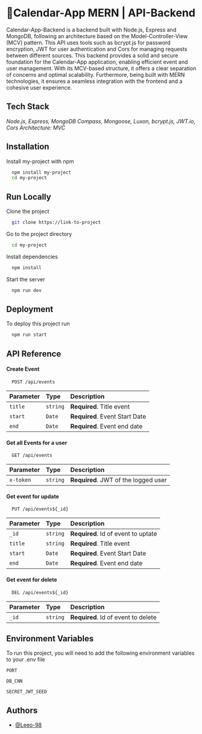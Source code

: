 # 📅Calendar-App MERN  | API-Backend 
Calendar-App-Backend is a backend built with Node.js, Express and MongoDB, following an architecture based on the Model-Controller-View (MCV) pattern. This API uses tools such as bcrypt.js for password encryption, JWT for user authentication and Cors for managing requests between different sources.
This backend provides a solid and secure foundation for the Calendar-App application, enabling efficient event and user management. With its MCV-based structure, it offers a clear separation of concerns and optimal scalability. Furthermore, being built with MERN technologies, it ensures a seamless integration with the frontend and a cohesive user experience.

## Tech Stack 
*Node.js, Express, MongoDB Compass, Mongoose, Luxon, bcrypt.js, JWT.io, Cors* 
*Architecture: MVC*

## Installation

Install my-project with npm

```bash
  npm install my-project
  cd my-project
```
    
## Run Locally

Clone the project

```bash
  git clone https://link-to-project
```

Go to the project directory

```bash
  cd my-project
```

Install dependencies

```bash
  npm install
```

Start the server

```bash
  npm run dev
```


## Deployment

To deploy this project run

```bash
  npm run start
```


## API Reference

#### Create Event

```http
  POST /api/events
```

| Parameter | Type     | Description                |
| :-------- | :------- | :------------------------- |
| `title` | `string` | **Required**. Title event|
| `start` | `Date` | **Required**. Event Start Date|
| `end` | `Date` | **Required**. Event end date|



#### Get all Events for a user

```http
  GET /api/events
```

| Parameter | Type     | Description                |
| :-------- | :------- | :------------------------- |
| `x-token` | `string` | **Required**. JWT of the logged user|

#### Get event for update

```http
  PUT /api/events${_id}
```

| Parameter | Type     | Description                       |
| :-------- | :------- | :-------------------------------- |
| `_id`      | `string` | **Required**. Id of event to uptate |
| `title` | `string` | **Required**. Title event|
| `start` | `Date` | **Required**. Event Start Date|
| `end` | `Date` | **Required**. Event end date|

#### Get event for delete 

```http
  DEL /api/events${_id}
```

| Parameter | Type     | Description                       |
| :-------- | :------- | :-------------------------------- |
| `_id`      | `string` | **Required**. Id of event to delete |



## Environment Variables

To run this project, you will need to add the following environment variables to your .env file

`PORT`

`DB_CNN`

`SECRET_JWT_SEED`

## Authors

- [@Leeo-98](https://github.com/Lean-98)



